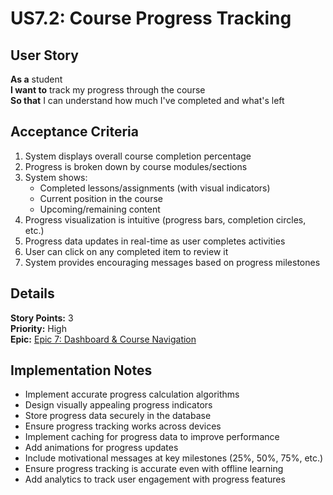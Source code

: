 # US7.2: Course Progress Tracking

## User Story

**As a** student  
**I want to** track my progress through the course  
**So that** I can understand how much I've completed and what's left

## Acceptance Criteria

1. System displays overall course completion percentage
2. Progress is broken down by course modules/sections
3. System shows:
   - Completed lessons/assignments (with visual indicators)
   - Current position in the course
   - Upcoming/remaining content
4. Progress visualization is intuitive (progress bars, completion circles, etc.)
5. Progress data updates in real-time as user completes activities
6. User can click on any completed item to review it
7. System provides encouraging messages based on progress milestones

## Details

**Story Points:** 3  
**Priority:** High  
**Epic:** [Epic 7: Dashboard & Course Navigation](./README.md)

## Implementation Notes

- Implement accurate progress calculation algorithms
- Design visually appealing progress indicators
- Store progress data securely in the database
- Ensure progress tracking works across devices
- Implement caching for progress data to improve performance
- Add animations for progress updates
- Include motivational messages at key milestones (25%, 50%, 75%, etc.)
- Ensure progress tracking is accurate even with offline learning
- Add analytics to track user engagement with progress features

